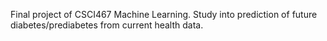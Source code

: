 Final project of CSCI467 Machine Learning. Study into prediction of future diabetes/prediabetes from current health data. 
